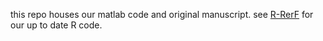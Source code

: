 this repo houses our matlab code and original manuscript.
see [R-RerF](https://github.com/neurodata/R-RerF) for our up to date R code.

